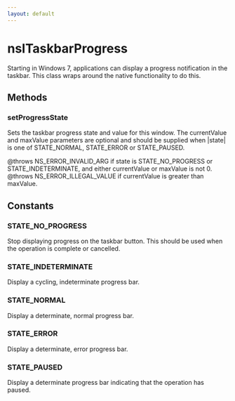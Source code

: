 ```yaml
---
layout: default
---
```


# nsITaskbarProgress #

Starting in Windows 7, applications can display a progress notification in
the taskbar. This class wraps around the native functionality to do this.


## Methods ##

### setProgressState ###

Sets the taskbar progress state and value for this window. The currentValue
and maxValue parameters are optional and should be supplied when |state|
is one of STATE_NORMAL, STATE_ERROR or STATE_PAUSED.

@throws NS_ERROR_INVALID_ARG if state is STATE_NO_PROGRESS or
        STATE_INDETERMINATE, and either currentValue or maxValue is not 0.
@throws NS_ERROR_ILLEGAL_VALUE if currentValue is greater than maxValue.


## Constants ##

### STATE_NO_PROGRESS ###

Stop displaying progress on the taskbar button. This should be used when
the operation is complete or cancelled.


### STATE_INDETERMINATE ###

Display a cycling, indeterminate progress bar.


### STATE_NORMAL ###

Display a determinate, normal progress bar.


### STATE_ERROR ###

Display a determinate, error progress bar.


### STATE_PAUSED ###

Display a determinate progress bar indicating that the operation has
paused.

